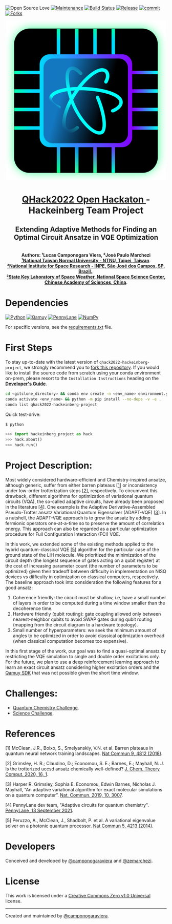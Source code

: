 ![Open Source Love](https://badges.frapsoft.com/os/v1/open-source.png?v=103)
[![Maintenance](https://img.shields.io/badge/Maintained%3F-yes-green.svg)](https://github.com/QuCAI-Lab/qhack2022-hackeinberg-project/graphs/commit-activity)
[![Build Status](https://github.com/QuCAI-Lab/qhack2022-hackeinberg-project/actions/workflows/tests.yml/badge.svg?branch=dev)](https://github.com/QuCAI-Lab/qhack2022-hackeinberg-project/actions/workflows/tests.yml)
[![Release](https://img.shields.io/github/release/QuCAI-Lab/qhack2022-hackeinberg-project.svg)](https://github.com/QuCAI-Lab/qhack2022-hackeinberg-project/releases)
[![commit](https://img.shields.io/github/last-commit/QuCAI-Lab/qhack2022-hackeinberg-project)](https://github.com/QuCAI-Lab/qhack2022-hackeinberg-project/commits)
[![Forks](https://img.shields.io/github/forks/QuCAI-Lab/qhack2022-hackeinberg-project)](https://github.com/QuCAI-Lab/qhack2022-hackeinberg-project/fork)

<div align="center">
  <a href="https://qucai-lab.github.io/"><img src="https://github.com/QuCAI-Lab/qucai-lab.github.io/blob/main/assets/QuCAI-Lab.png" height="500" width="500" /></a>
</div>

<div align="center">
  <h1> <a href="https://qhack.ai/events#hackathon-challenges"> QHack2022 Open Hackaton </a> - Hackeinberg Team Project </h1>
  <h2> Extending Adaptive Methods for Finding an Optimal Circuit Ansatze in VQE Optimization</h2>
</div>
<br>

<div align="center">
<b>Authors: ¹Lucas Camponogara Viera, ²José Paulo Marchezi</b>
<br>
<b><a target="_blank" href="https://en.ntnu.edu.tw/">¹National Taiwan Normal University - NTNU, Taipei, Taiwan</a></b>.
<br>
<b><a target="_blank" href="https://www.gov.br/inpe/pt-br">²National Institute for Space Research - INPE, São José dos Campos, SP, Brazil.</a></b>.
<br>
<b><a target="_blank" href="http://english.nssc.cas.cn/">²State  Key  Laboratory  of  Space  Weather,  National  Space  Science  Center, Chinese  Academy  of  Sciences, China</a></b>.
</div>

<!--  -->

# Dependencies

[![Python](https://img.shields.io/badge/python-3670A0?style=for-the-badge&logo=python&logoColor=ffdd54)](https://www.python.org/)
[![Qamuy](https://img.shields.io/badge/Qamuy-%233F4F75.svg?style=for-the-badge&logo=Qamuy&logoColor=white)](https://qamuy.qunasys.com/docs/en/)
[![PennyLane](https://img.shields.io/badge/PennyLane-%233F4F75.svg?style=for-the-badge&logo=PennyLane&logoColor=white)](https://pennylane.ai/)
[![NumPy](https://img.shields.io/badge/numpy-%23013243.svg?style=for-the-badge&logo=numpy&logoColor=white)](https://numpy.org/)

For specific versions, see the [requirements.txt](requirements.txt) file.

# First Steps

To stay up-to-date with the latest version of `qhack2022-hackeinberg-project`, we strongly recommend you to [fork this repository](https://github.com/QuCAI-Lab/qhack2022-hackeinberg-project/fork). If you would like to install the source code from scratch using your conda environment on-prem, please resort to the `Installation Instructions` heading on the [**Developer's Guide**](developers_guide.md).

```bash
cd <gitclone_directory> && conda env create -n <env_name> environment.yml
conda activate <env_name> && python -m pip install --no-deps -v -e .
conda list qhack2022-hackeinberg-project
```
Quick test-drive:
```bash
$ python
```
```python
>>> import hackeinberg_project as hack
>>> hack.about()
>>> hack.run()
```

# Project Description:

Most widely considered hardware-efficient and Chemistry-inspired ansatze, although generic, suffer from either barren plateaus [[1](https://www.nature.com/articles/s41467-018-07090-4)] or inconsistency under low-order trotterization steps [[2](https://pubs.acs.org/doi/abs/10.1021/acs.jctc.9b01083)], respectively. To circumvent this drawback, different algorithms for optimization of variational quantum circuits (VQA), the so-called adaptive circuits, have already been proposed in the literature [[4](https://pennylane.ai/qml/demos/tutorial_adaptive_circuits.html)]. One example is the Adaptive Derivative-Assembled Pseudo-Trotter ansatz Variational Quantum Eigensolver (ADAPT-VQE) [[3](https://www.nature.com/articles/s41467-019-10988-2)]. In a nutshell, the ADAPT-VQE approach is to grow the ansatz by adding fermionic operators one-at-a-time so to preserve the amount of correlation energy. This approach can also be regarded as a particular optimization procedure for Full Configuration Interaction (FCI) VQE.

In this work, we extended some of the existing methods applied to the hybrid quantum-classical VQE [[5](https://doi.org/10.1038/ncomms5213)] algorithm for the particular case of the ground state of the LiH molecule. We prioritized the minimization of the circuit depth (the longest sequence of gates acting on a qubit register) at the cost of increasing parameter count (the number of parameters to be optimized) given their tradeoff between difficulty in implementation on NISQ devices vs difficulty in optimization on classical computers, respectively. The baseline approach took into consideration the following features for a good ansatz:

1. Coherence friendly: the circuit must be shallow, i.e, have a small number of layers in order to be computed during a time window smaller than the decoherence time.
2. Hardware friendly (qubit routing): gate coupling allowed only between nearest-neighbor qubits to avoid SWAP gates during qubit routing (mapping from the circuit diagram to a hardware topology).
3. Small number of hyperparameters: we seek the minimum amount of angles to be optimized in order to avoid classical optimization overhead (when classical computation becomes too expensive).

In this first stage of the work, our goal was to find a quasi-optimal ansatz by restricting the VQE simulation to single and double order excitations only. For the future, we plan to use a deep reinforcement learning approach to learn an exact circuit ansatz considering higher excitation orders and the [Qamuy SDK](https://qamuy.qunasys.com/docs/en/) that was not possible given the short time window.

# Challenges:

- [Quantum Chemistry Challenge](https://github.com/XanaduAI/QHack/blob/master/Open_Hackathon.md#quantum-chemistry-challenge).
- [Science Challenge](https://github.com/XanaduAI/QHack/blob/master/Open_Hackathon.md#science-challenge).

# References

\[1] McClean, J.R., Boixo, S., Smelyanskiy, V.N. et al. Barren plateaus in quantum neural network training landscapes. [Nat Commun 9, 4812 (2018)](https://www.nature.com/articles/s41467-018-07090-4). 

\[2] Grimsley, H. R.; Claudino, D.; Economou, S. E.; Barnes, E.; Mayhall, N. J. Is the trotterized uccsd ansatz chemically well-defined? [J. Chem. Theory Comput. 2020, 16, 1](https://pubs.acs.org/doi/abs/10.1021/acs.jctc.9b01083).

[3] Harper R. Grimsley, Sophia E. Economou, Edwin Barnes, Nicholas J. Mayhall, “An adaptive variational algorithm for exact molecular simulations on a quantum computer”. [Nat. Commun. 2019, 10, 3007](https://www.nature.com/articles/s41467-019-10988-2).

[4] PennyLane dev team, "Adaptive circuits for quantum chemistry". [PennyLane, 13 September 2021](https://pennylane.ai/qml/demos/tutorial_adaptive_circuits.html).

[5] Peruzzo, A., McClean, J., Shadbolt, P. et al. A variational eigenvalue solver on a photonic quantum processor. [Nat Commun 5, 4213 (2014)](https://doi.org/10.1038/ncomms5213).

# Developers

Conceived and developed by [@camponogaraviera](https://github.com/camponogaraviera) and [@zemarchezi](https://github.com/zemarchezi).

# License

This work is licensed under a [Creative Commons Zero v1.0 Universal](LICENSE.md) license.

<hr>

Created and maintained by [@camponogaraviera][1].

[1]: https://github.com/camponogaraviera
[2]: https://github.com/zemarchezi
